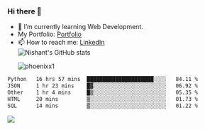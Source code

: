 ### Hi there 👋

<!--
**phoenixx1/phoenixx1** is a ✨ _special_ ✨ repository because its `README.md` (this file) appears on your GitHub profile.

Here are some ideas to get you started:

- 🔭 I’m currently working on ...
- 🌱 I’m currently learning ...
- 👯 I’m looking to collaborate on ...
- 🤔 I’m looking for help with ...
- 💬 Ask me about ...
- 📫 How to reach me: ...
- 😄 Pronouns: ...
- ⚡ Fun fact: ...
-->
- 🌱 I’m currently learning Web Development.
- My Portfolio: [Portfolio](https://phoenixx1.github.io/)
- 📫 How to reach me: [LinkedIn](https://www.linkedin.com/in/nishant-saxena-2609/)  
![Nishant's GitHub stats](https://github-readme-stats.vercel.app/api?username=phoenixx1&count_private=true)<p><img align="center" src="https://github-readme-streak-stats.herokuapp.com/?user=phoenixx1&" alt="phoenixx1" /></p>  
<!--START_SECTION:waka-->

```txt
Python   16 hrs 57 mins  █████████████████████░░░░   84.11 %
JSON     1 hr 23 mins    █▓░░░░░░░░░░░░░░░░░░░░░░░   06.92 %
Other    1 hr 4 mins     █▒░░░░░░░░░░░░░░░░░░░░░░░   05.35 %
HTML     20 mins         ▒░░░░░░░░░░░░░░░░░░░░░░░░   01.73 %
SQL      14 mins         ▒░░░░░░░░░░░░░░░░░░░░░░░░   01.22 %
```

<!--END_SECTION:waka-->

![](https://komarev.com/ghpvc/?username=phoenixx1&style=plastic)

<!-- ![Visitor Count](https://profile-counter.glitch.me/phoenixx1/count.svg) -->
